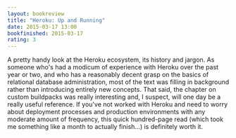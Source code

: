 ```yaml
---
layout: bookreview
title: "Heroku: Up and Running"
date: 2015-03-17 13:00
bookfinished: 2015-03-17
rating: 3
---
```


A pretty handy look at the Heroku ecosystem, its history and jargon.  As someone who's had a modicum of experience with Heroku over the past year or two, and who has a reasonably decent grasp on the basics of relational database administration, most of the text was filling in background rather than introducing entirely new concepts.  That said, the chapter on custom buildpacks was really interesting and, I suspect, will one day be a really useful reference.  If you've not worked with Heroku and need to worry about deployment processes and production environments with any moderate amount of frequency, this quick hundred-page read (which took me something like a month to actually finish...) is definitely worth it.